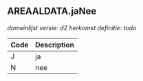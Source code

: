 ## AREAALDATA.jaNee

*domeinlijst versie: d2* *herkomst definitie: todo*

 |Code |Description	|
|	---	|	---	|
| J | ja |
| N | nee |
